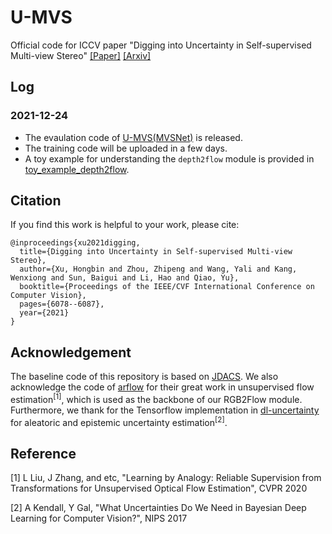 # U-MVS
Official code for ICCV paper "Digging into Uncertainty in Self-supervised Multi-view Stereo" [\[Paper\]](https://openaccess.thecvf.com/content/ICCV2021/html/Xu_Digging_Into_Uncertainty_in_Self-Supervised_Multi-View_Stereo_ICCV_2021_paper.html) [\[Arxiv\]](https://arxiv.org/abs/2108.12966)

## Log

### 2021-12-24

 - The evaulation code of [U-MVS(MVSNet)](./u_mvs_mvsnet/) is released.
 - The training code will be uploaded in a few days.
 - A toy example for understanding the `depth2flow` module is provided in [toy_example_depth2flow](./toy_example_depth2flow/).

## Citation
If you find this work is helpful to your work, please cite:
```
@inproceedings{xu2021digging,
  title={Digging into Uncertainty in Self-supervised Multi-view Stereo},
  author={Xu, Hongbin and Zhou, Zhipeng and Wang, Yali and Kang, Wenxiong and Sun, Baigui and Li, Hao and Qiao, Yu},
  booktitle={Proceedings of the IEEE/CVF International Conference on Computer Vision},
  pages={6078--6087},
  year={2021}
}
```

## Acknowledgement

The baseline code of this repository is based on [JDACS](https://github.com/ToughStoneX/Self-Supervised-MVS).
We also acknowledge the code of [arflow](https://github.com/lliuz/ARFlow) for their great work in unsupervised flow estimation<sup>[1]</sup>, which is used as the backbone of our RGB2Flow module.
Furthermore, we thank for the Tensorflow implementation in [dl-uncertainty](https://github.com/pmorerio/dl-uncertainty) for aleatoric and epistemic uncertainty estimation<sup>[2]</sup>.

## Reference

[1] L Liu, J Zhang, and etc, "Learning by Analogy: Reliable Supervision from Transformations for Unsupervised Optical Flow Estimation", CVPR 2020

[2] A Kendall, Y Gal, "What Uncertainties Do We Need in Bayesian Deep Learning for Computer Vision?", NIPS 2017
